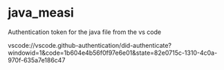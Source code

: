 # java_measi

Authentication token for the java file from the vs code 

vscode://vscode.github-authentication/did-authenticate?windowid=1&code=1b604e4b56f0f97e6e01&state=82e0715c-1310-4c0a-970f-635a7e186c47

